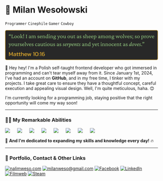 # 🐍 Milan Wesołowski

`Programmer`
`Cinephile`
`Gamer`
`Cowboy`

<p align="center">
<img src="BibleQuote.png" alt="Matthew 10:16">
</p>

👋 Hey hey! I'm a Polish self-taught frontend developer who got immersed in programming and can't tear myself away from it. Since January 1st, 2024, I've had an account on **GitHub**, and in my free time, I tinker with my projects. I take great care to ensure they have a thoughtful concept, careful execution and appealing visual design. Well, I'm quite meticulous, haha. 😊

I'm currently looking for a programming job, staying positive that the right opportunity will come my way soon!

---

### 👨‍💻 My Remarkable Abilities

<p align="left">
<img src="https://cdn.jsdelivr.net/gh/devicons/devicon@latest/icons/html5/html5-original.svg" width="80px" style="padding-right:20px;" />
  <img src="https://cdn.jsdelivr.net/gh/devicons/devicon@latest/icons/css3/css3-original.svg" width="80px" style="padding-right:20px;" />
  <img src="https://cdn.jsdelivr.net/gh/devicons/devicon@latest/icons/sass/sass-original.svg" width="80px" style="padding-right:20px;" />
  <img src="https://cdn.jsdelivr.net/gh/devicons/devicon@latest/icons/javascript/javascript-original.svg" width="80px" style="padding-right:20px;" />
  <img src="https://cdn.jsdelivr.net/gh/devicons/devicon@latest/icons/electron/electron-original.svg" width="80px" style="padding-right:20px;" />
  <img src="https://cdn.jsdelivr.net/gh/devicons/devicon@latest/icons/react/react-original.svg" width="80px" style="padding-right:20px;" />
  <img src="https://cdn.jsdelivr.net/gh/devicons/devicon@latest/icons/git/git-original.svg" width="80px" style="padding-right:20px;" />
  <img src="https://cdn.jsdelivr.net/gh/devicons/devicon@latest/icons/npm/npm-original-wordmark.svg" width="80px" style="padding-right:20px;" />
</p>

💪 **And I'm dedicated to expanding my skills and knowledge every day!** 🔥

---

### 🏹 Portfolio, Contact & Other Links

<p align="left">
  <a href="https://nalimweso.com">
  <img alt="nalimweso.com" title="nalimweso.com" src="https://custom-icon-badges.demolab.com/badge/nalimweso.com-%232a475e?style=for-the-badge&logoSource=feather&logo=coffee"/></a>

  <a href="mailto:milanweso@gmail.com">
  <img alt="milanweso@gmail.com" title="milanweso@gmail.com" src="https://custom-icon-badges.demolab.com/badge/milanweso%40gmail.com-%23ff6464?style=for-the-badge&logoSource=feather&logo=mail""/></a>

  <a href="https://www.facebook.com/NalimWeso">
  <img alt="Facebook" title="Facebook" src="https://custom-icon-badges.demolab.com/badge/Facebook-%234267B2?style=for-the-badge&logo=facebook"/></a>

  <a href="https://www.linkedin.com/in/milan-wesolowski">
  <img alt="LinkedIn" title="LinkedIn" src="https://img.shields.io/badge/LinkedIn-%230077B5?style=for-the-badge&logo=linkedin"/></a>

  <a href="https://www.filmweb.pl/user/Nalimos">
  <img alt="Filmweb" title="Filmweb" src="https://custom-icon-badges.demolab.com/badge/Filmweb-%23e2a917?style=for-the-badge&logoSource=feather&logo=film"/></a>
  
  <a href="https://steamcommunity.com/id/nalimos">
  <img alt="Steam" title="Steam" src="https://custom-icon-badges.demolab.com/badge/Steam-%231b2838?style=for-the-badge&logo=steam"/></a>
</p>
